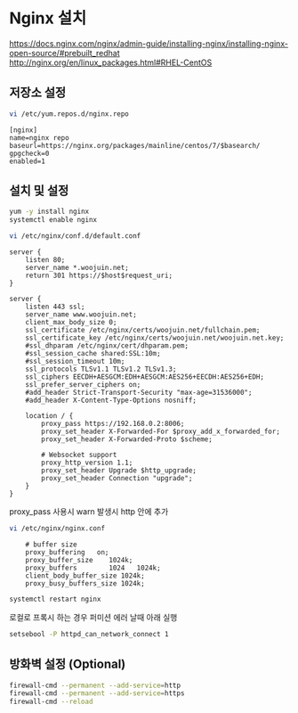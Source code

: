 # Nginx 설치
<https://docs.nginx.com/nginx/admin-guide/installing-nginx/installing-nginx-open-source/#prebuilt_redhat>  
<http://nginx.org/en/linux_packages.html#RHEL-CentOS>

## 저장소 설정
``` sh
vi /etc/yum.repos.d/nginx.repo
```
```
[nginx]
name=nginx repo
baseurl=https://nginx.org/packages/mainline/centos/7/$basearch/
gpgcheck=0
enabled=1
```

## 설치 및 설정
``` sh
yum -y install nginx
systemctl enable nginx
```
``` sh
vi /etc/nginx/conf.d/default.conf
```
```
server {
    listen 80;
    server_name *.woojuin.net;
    return 301 https://$host$request_uri;
}

server {
    listen 443 ssl;
    server_name www.woojuin.net;
    client_max_body_size 0;
    ssl_certificate /etc/nginx/certs/woojuin.net/fullchain.pem;
    ssl_certificate_key /etc/nginx/certs/woojuin.net/woojuin.net.key;
    #ssl_dhparam /etc/nginx/cert/dhparam.pem;
    #ssl_session_cache shared:SSL:10m;
    #ssl_session_timeout 10m;
    ssl_protocols TLSv1.1 TLSv1.2 TLSv1.3;
    ssl_ciphers EECDH+AESGCM:EDH+AESGCM:AES256+EECDH:AES256+EDH;
    ssl_prefer_server_ciphers on;
    #add_header Strict-Transport-Security "max-age=31536000";
    #add_header X-Content-Type-Options nosniff;

    location / {
        proxy_pass https://192.168.0.2:8006;
        proxy_set_header X-Forwarded-For $proxy_add_x_forwarded_for;
        proxy_set_header X-Forwarded-Proto $scheme;

        # Websocket support
        proxy_http_version 1.1;
        proxy_set_header Upgrade $http_upgrade;
        proxy_set_header Connection "upgrade";
    }
}
```

proxy_pass 사용시 warn 발생시 http 안에 추가
``` sh
vi /etc/nginx/nginx.conf
```
```
    # buffer size
    proxy_buffering   on;
    proxy_buffer_size    1024k;
    proxy_buffers        1024   1024k;
    client_body_buffer_size 1024k;
    proxy_busy_buffers_size 1024k;
```
``` sh
systemctl restart nginx
```

로컬로 프록시 하는 경우 퍼미션 에러 날때 아래 실행
``` sh
setsebool -P httpd_can_network_connect 1
```

## 방화벽 설정 (Optional)
``` sh
firewall-cmd --permanent --add-service=http
firewall-cmd --permanent --add-service=https
firewall-cmd --reload
```